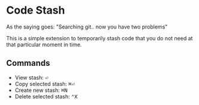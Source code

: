 # Code Stash

As the saying goes: "Searching git.. now you have two problems"

This is a simple extension to temporarily stash code that you do not need at that particular moment in time.

## Commands

- View stash: <kbd>⏎</kbd>
- Copy selected stash: <kbd>⌘</kbd><kbd>⏎</kbd>
- Create new stash: <kbd>⌘</kbd><kbd>N</kbd>
- Delete selected stash: <kbd>⌃</kbd><kbd>X</kbd>
